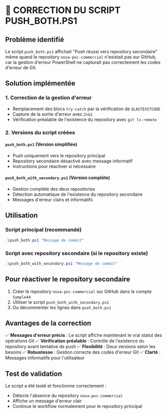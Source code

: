 # 🔧 CORRECTION DU SCRIPT PUSH_BOTH.PS1

## Problème identifié
Le script `push_both.ps1` affichait "Push réussi vers repository secondaire" même quand le repository `nova-poc-commercial` n'existait pas sur GitHub, car la gestion d'erreur PowerShell ne capturait pas correctement les codes d'erreur de Git.

## Solution implémentée

### 1. Correction de la gestion d'erreur
- Remplacement des blocs `try-catch` par la vérification de `$LASTEXITCODE`
- Capture de la sortie d'erreur avec `2>&1`
- Vérification préalable de l'existence du repository avec `git ls-remote`

### 2. Versions du script créées

#### `push_both.ps1` (Version simplifiée)
- Push uniquement vers le repository principal
- Repository secondaire désactivé avec message informatif
- Instructions pour réactiver si nécessaire

#### `push_both_with_secondary.ps1` (Version complète)
- Gestion complète des deux repositories
- Détection automatique de l'existence du repository secondaire
- Messages d'erreur clairs et informatifs

## Utilisation

### Script principal (recommandé)
```powershell
.\push_both.ps1 "Message de commit"
```

### Script avec repository secondaire (si le repository existe)
```powershell
.\push_both_with_secondary.ps1 "Message de commit"
```

## Pour réactiver le repository secondaire

1. Créer le repository `nova-poc-commercial` sur GitHub dans le compte `Symple44`
2. Utiliser le script `push_both_with_secondary.ps1`
3. Ou décommenter les lignes dans `push_both.ps1`

## Avantages de la correction

✅ **Messages d'erreur précis** : Le script affiche maintenant le vrai statut des opérations Git
✅ **Vérification préalable** : Contrôle de l'existence du repository avant tentative de push
✅ **Flexibilité** : Deux versions selon les besoins
✅ **Robustesse** : Gestion correcte des codes d'erreur Git
✅ **Clarté** : Messages informatifs pour l'utilisateur

## Test de validation
Le script a été testé et fonctionne correctement :
- Détecte l'absence du repository `nova-poc-commercial`
- Affiche un message d'erreur clair
- Continue le workflow normalement pour le repository principal